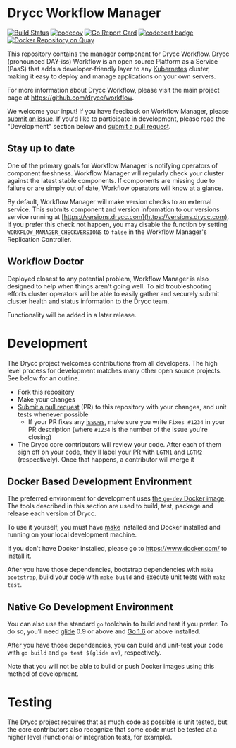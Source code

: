 
# Drycc Workflow Manager

[![Build Status](https://travis-ci.org/drycc/workflow-manager.svg?branch=master)](https://travis-ci.org/drycc/workflow-manager)
[![codecov](https://codecov.io/gh/drycc/workflow-manager/branch/master/graph/badge.svg)](https://codecov.io/gh/drycc/workflow-manager)
[![Go Report Card](https://goreportcard.com/badge/github.com/drycc/workflow-manager)](https://goreportcard.com/report/github.com/drycc/workflow-manager)
[![codebeat badge](https://codebeat.co/badges/9bb37e2b-b7e5-4c70-9cbc-ddd26632e394)](https://codebeat.co/projects/github-com-drycc-workflow-manager-master)
[![Docker Repository on Quay](https://quay.io/repository/drycc/workflow-manager/status "Docker Repository on Quay")](https://quay.io/repository/drycc/workflow-manager)

This repository contains the manager component for Drycc Workflow. Drycc
(pronounced DAY-iss) Workflow is an open source Platform as a Service (PaaS)
that adds a developer-friendly layer to any [Kubernetes][k8s-home] cluster,
making it easy to deploy and manage applications on your own servers.

For more information about Drycc Workflow, please visit the main project page at
https://github.com/drycc/workflow.

We welcome your input! If you have feedback on Workflow Manager,
please [submit an issue][issues]. If you'd like to participate in development,
please read the "Development" section below and [submit a pull request][prs].

## Stay up to date

One of the primary goals for Workflow Manager is notifying operators of
component freshness. Workflow Manager will regularly check your cluster against
the latest stable components. If components are missing due to failure or are
simply out of date, Workflow operators will know at a glance.

By default, Workflow Manager will make version checks to an external service.
This submits component and version information to our versions service running
at [https://versions.drycc.com](https://versions.drycc.com). If you prefer this
check not happen, you may disable the function by setting
`WORKFLOW_MANAGER_CHECKVERSIONS` to `false` in the Workflow Manager's
Replication Controller.

## Workflow Doctor

Deployed closest to any potential problem, Workflow Manager is also designed to
help when things aren't going well. To aid troubleshooting efforts cluster
operators will be able to easily gather and securely submit cluster health and
status information to the Drycc team.

Functionality will be added in a later release.

# Development

The Drycc project welcomes contributions from all developers. The high level
process for development matches many other open source projects. See below for
an outline.

* Fork this repository
* Make your changes
* [Submit a pull request][prs] (PR) to this repository with your changes, and unit tests whenever possible
    * If your PR fixes any [issues][issues], make sure you write `Fixes #1234` in your PR description (where `#1234` is the number of the issue you're closing)
* The Drycc core contributors will review your code. After each of them sign off on your code, they'll label your PR with `LGTM1` and `LGTM2` (respectively). Once that happens, a contributor will merge it

## Docker Based Development Environment

The preferred environment for development uses [the `go-dev` Docker
image](https://github.com/drycc/docker-go-dev). The tools described in this
section are used to build, test, package and release each version of Drycc.

To use it yourself, you must have [make](https://www.gnu.org/software/make/)
installed and Docker installed and running on your local development machine.

If you don't have Docker installed, please go to https://www.docker.com/ to
install it.

After you have those dependencies, bootstrap dependencies with `make bootstrap`,
build your code with `make build` and execute unit tests with `make test`.

## Native Go Development Environment

You can also use the standard `go` toolchain to build and test if you prefer.
To do so, you'll need [glide](https://github.com/Masterminds/glide) 0.9 or
above and [Go 1.6](http://golang.org) or above installed.

After you have those dependencies, you can build and unit-test your code with
`go build` and `go test $(glide nv)`, respectively.

Note that you will not be able to build or push Docker images using this method
of development.

# Testing

The Drycc project requires that as much code as possible is unit tested, but the
core contributors also recognize that some code must be tested at a higher
level (functional or integration tests, for example).


[issues]: https://github.com/drycc/workflow-manager/issues
[prs]: https://github.com/drycc/workflow-manager/pulls
[k8s-home]: https://kubernetes.io
[v2.18]: https://github.com/drycc/workflow/releases/tag/v2.18.0
